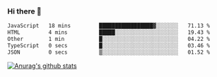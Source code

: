 ### Hi there 👋



<!--
**webB1an/webB1an** is a ✨ _special_ ✨ repository because its `README.md` (this file) appears on your GitHub profile.

Here are some ideas to get you started:

- 🔭 I’m currently working on ...
- 🌱 I’m currently learning ...
- 👯 I’m looking to collaborate on ...
- 🤔 I’m looking for help with ...
- 💬 Ask me about ...
- 📫 How to reach me: ...
- 😄 Pronouns: ...
- ⚡ Fun fact: ...
-->

<!--START_SECTION:waka-->

```txt
JavaScript   18 mins         █████████████████▓░░░░░░░   71.13 %
HTML         4 mins          █████░░░░░░░░░░░░░░░░░░░░   19.43 %
Other        1 min           █░░░░░░░░░░░░░░░░░░░░░░░░   04.22 %
TypeScript   0 secs          █░░░░░░░░░░░░░░░░░░░░░░░░   03.46 %
JSON         0 secs          ▒░░░░░░░░░░░░░░░░░░░░░░░░   01.52 %
```

<!--END_SECTION:waka-->


[![Anurag's github stats](https://github-readme-stats.vercel.app/api?username=webB1an&show_icons=true&theme=radical)](https://github.com/anuraghazra/github-readme-stats)

